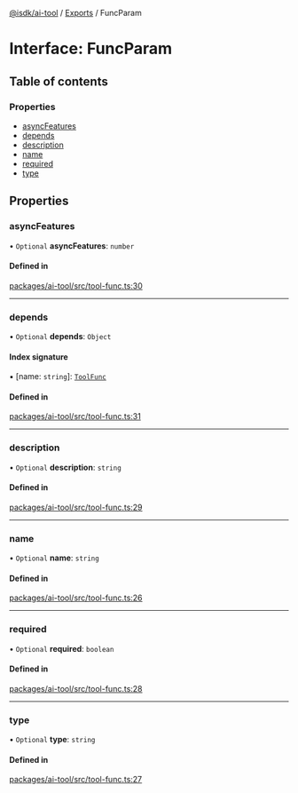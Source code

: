 [@isdk/ai-tool](../README.md) / [Exports](../modules.md) / FuncParam

# Interface: FuncParam

## Table of contents

### Properties

- [asyncFeatures](FuncParam.md#asyncfeatures)
- [depends](FuncParam.md#depends)
- [description](FuncParam.md#description)
- [name](FuncParam.md#name)
- [required](FuncParam.md#required)
- [type](FuncParam.md#type)

## Properties

### asyncFeatures

• `Optional` **asyncFeatures**: `number`

#### Defined in

[packages/ai-tool/src/tool-func.ts:30](https://github.com/isdk/ai-tool.js/blob/2f408f6a05d1e5c252765bf426ed06744998275d/src/tool-func.ts#L30)

___

### depends

• `Optional` **depends**: `Object`

#### Index signature

▪ [name: `string`]: [`ToolFunc`](../classes/ToolFunc.md)

#### Defined in

[packages/ai-tool/src/tool-func.ts:31](https://github.com/isdk/ai-tool.js/blob/2f408f6a05d1e5c252765bf426ed06744998275d/src/tool-func.ts#L31)

___

### description

• `Optional` **description**: `string`

#### Defined in

[packages/ai-tool/src/tool-func.ts:29](https://github.com/isdk/ai-tool.js/blob/2f408f6a05d1e5c252765bf426ed06744998275d/src/tool-func.ts#L29)

___

### name

• `Optional` **name**: `string`

#### Defined in

[packages/ai-tool/src/tool-func.ts:26](https://github.com/isdk/ai-tool.js/blob/2f408f6a05d1e5c252765bf426ed06744998275d/src/tool-func.ts#L26)

___

### required

• `Optional` **required**: `boolean`

#### Defined in

[packages/ai-tool/src/tool-func.ts:28](https://github.com/isdk/ai-tool.js/blob/2f408f6a05d1e5c252765bf426ed06744998275d/src/tool-func.ts#L28)

___

### type

• `Optional` **type**: `string`

#### Defined in

[packages/ai-tool/src/tool-func.ts:27](https://github.com/isdk/ai-tool.js/blob/2f408f6a05d1e5c252765bf426ed06744998275d/src/tool-func.ts#L27)
